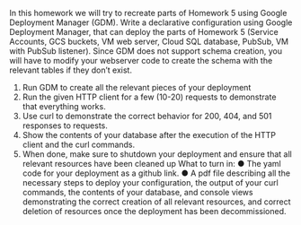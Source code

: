 In this homework we will try to recreate parts of Homework 5 using Google Deployment
Manager (GDM).
Write a declarative configuration using Google Deployment Manager, that can deploy the
parts of Homework 5 (Service Accounts, GCS buckets, VM web server, Cloud SQL
database, PubSub, VM with PubSub listener).
Since GDM does not support schema creation, you will have to modify your webserver
code to create the schema with the relevant tables if they don’t exist.
1. Run GDM to create all the relevant pieces of your deployment
2. Run the given HTTP client for a few (10-20) requests to demonstrate that
everything works.
3. Use curl to demonstrate the correct behavior for 200, 404, and 501 responses to
requests.
4. Show the contents of your database after the execution of the HTTP client and the
curl commands.
5. When done, make sure to shutdown your deployment and ensure that all relevant
resources have been cleaned up
What to turn in:
● The yaml code for your deployment as a github link.
● A pdf file describing all the necessary steps to deploy your configuration, the
output of your curl commands, the contents of your database, and console views
demonstrating the correct creation of all relevant resources, and correct deletion
of resources once the deployment has been decommissioned.
